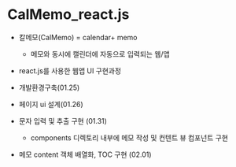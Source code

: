 # CalMemo_react.js

+ 칼메모(CalMemo) = calendar+ memo
  + 메모와 동시에 캘린더에 자동으로 입력되는 웹/앱
  
+ react.js를 사용한 웹앱 UI 구현과정

+ 개발환경구축(01.25)
+ 페이지 ui 설계(01.26)
+ 문자 입력 및 추출 구현 (01.31)
  + components 디렉토리 내부에 메모 작성 및 컨텐트 뷰 컴포넌트 구현
+ 메모 content 객체 배열화, TOC 구현 (02.01)
